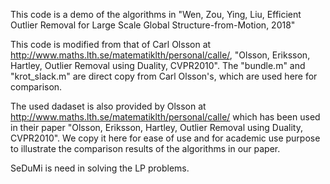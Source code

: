 This code is a demo of the algorithms in 
"Wen, Zou, Ying, Liu, Efficient Outlier Removal for Large Scale Global Structure-from-Motion, 2018"

This code is modified from that of Carl Olsson at http://www.maths.lth.se/matematiklth/personal/calle/,
"Olsson, Eriksson, Hartley, Outlier Removal using Duality, CVPR2010".
The "bundle.m" and "krot_slack.m" are direct copy from Carl Olsson's, which are used here for comparison.

The used dadaset is also provided by Olsson at  http://www.maths.lth.se/matematiklth/personal/calle/
which has been used in their paper "Olsson, Eriksson, Hartley, Outlier Removal using Duality, CVPR2010".
We copy it here for ease of use and for academic use purpose to illustrate the comparison results of the algorithms in our paper.

SeDuMi is need in solving the LP problems.
